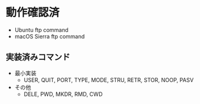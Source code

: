 # 動作確認済

* Ubuntu ftp command
* macOS Sierra ftp command

## 実装済みコマンド



* 最小実装
    * USER, QUIT, PORT, TYPE, MODE, STRU, RETR, STOR, NOOP, PASV
* その他
    * DELE, PWD, MKDR, RMD, CWD